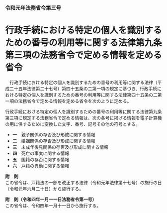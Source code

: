 ### 令和元年法務省令第三号  
# 行政手続における特定の個人を識別するための番号の利用等に関する法律第九条第三項の法務省令で定める情報を定める省令  
　行政手続における特定の個人を識別するための番号の利用等に関する法律（平成二十五年法律第二十七号）第四十五条の二第一項の規定に基づき、行政手続における特定の個人を識別するための番号の利用等に関する法律第四十五条の二第一項の法務省令で定める情報を定める省令を次のように定める。  
  
行政手続における特定の個人を識別するための番号の利用等に関する法律第九条第三項に規定する法務省令で定める情報は、次の各号に掲げる情報を電子計算機の用に供するために変換した文字、番号、記号その他の符号とする。  
* **一**　親子関係の存否及び形成に関する情報  
* **二**　婚姻関係の存否及び形成に関する情報  
* **三**　未成年後見関係の存否及び形成に関する情報  
* **四**　死亡の事実に関する情報  
* **五**　国籍の存否に関する情報  
* **六**　戸籍の異動に関する情報  
  
**附　則**  
この省令は、戸籍法の一部を改正する法律（令和元年法律第十七号）の施行の日（令和元年六月二十日）から施行する。  
  
**附　則（令和四年一月一一日法務省令第一号）**  
この省令は、令和四年一月十一日から施行する。  
  
